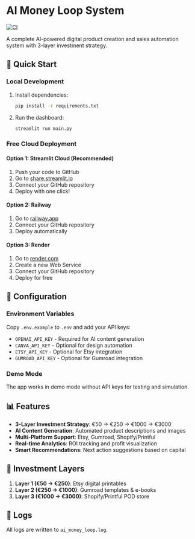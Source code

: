 # AI Money Loop System

[![CI](https://github.com/ivartammela001-a11y/moneyloop/actions/workflows/tests.yml/badge.svg?branch=main)](https://github.com/ivartammela001-a11y/moneyloop/actions/workflows/tests.yml?query=branch%3Amain)

A complete AI-powered digital product creation and sales automation system with 3-layer investment strategy.

## 🚀 Quick Start

### Local Development
1. Install dependencies:
   ```bash
   pip install -r requirements.txt
   ```
2. Run the dashboard:
   ```bash
   streamlit run main.py
   ```

### Free Cloud Deployment

#### Option 1: Streamlit Cloud (Recommended)
1. Push your code to GitHub
2. Go to [share.streamlit.io](https://share.streamlit.io)
3. Connect your GitHub repository
4. Deploy with one click!

#### Option 2: Railway
1. Go to [railway.app](https://railway.app)
2. Connect your GitHub repository
3. Deploy automatically

#### Option 3: Render
1. Go to [render.com](https://render.com)
2. Create a new Web Service
3. Connect your GitHub repository
4. Deploy for free

## 🔧 Configuration

### Environment Variables
Copy `.env.example` to `.env` and add your API keys:
- `OPENAI_API_KEY` - Required for AI content generation
- `CANVA_API_KEY` - Optional for design automation
- `ETSY_API_KEY` - Optional for Etsy integration
- `GUMROAD_API_KEY` - Optional for Gumroad integration

### Demo Mode
The app works in demo mode without API keys for testing and simulation.

## 📊 Features

- **3-Layer Investment Strategy**: €50 → €250 → €1000 → €3000
- **AI Content Generation**: Automated product descriptions and images
- **Multi-Platform Support**: Etsy, Gumroad, Shopify/Printful
- **Real-time Analytics**: ROI tracking and profit visualization
- **Smart Recommendations**: Next action suggestions based on capital

## 🎯 Investment Layers

1. **Layer 1 (€50 → €250)**: Etsy digital printables
2. **Layer 2 (€250 → €1000)**: Gumroad templates & e-books
3. **Layer 3 (€1000 → €3000)**: Shopify/Printful POD store

## 📝 Logs
All logs are written to `ai_money_loop.log`.
